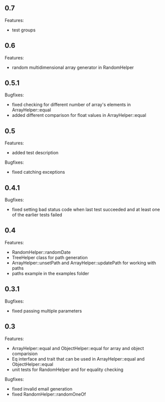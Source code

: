 ## 0.7

Features:

  - test groups

## 0.6

Features:

  - random multidimensional array generator in RandomHelper

## 0.5.1

Bugfixes:

  - fixed checking for different number of array's elements in ArrayHelper::equal
  - added different comparison for float values in ArrayHelper::equal

## 0.5

Features:

  - added test description

Bugfixes:

  - fixed catching exceptions

## 0.4.1

Bugfixes:

  - fixed setting bad status code when last test succeeded and at least one of the earlier tests failed

## 0.4

Features:

  - RandomHelper::randomDate
  - TreeHelper class for path generation
  - ArrayHelper::unsetPath and ArrayHelper::updatePath for working with paths
  - paths example in the examples folder

## 0.3.1

Bugfixes:

  - fixed passing multiple parameters

## 0.3

Features:

  - ArrayHelper::equal and ObjectHelper::equal for array and object comparision
  - Eq interface and trait that can be used in ArrayHelper::equal and ObjectHelper::equal
  - unit tests for RandomHelper and for equality checking

Bugfixes:

  - fixed invalid email generation
  - fixed RandomHelper::randomOneOf
